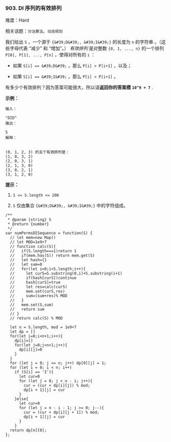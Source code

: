 ### 903. DI 序列的有效排列

难度：Hard

相关话题：`分治算法`、`动态规划`

我们给出  `S` ，一个源于 `{&#39;D&#39;, &#39;I&#39;}` 的长度为  `n` 的字符串 。（这些字母代表 &ldquo;减少&rdquo; 和 &ldquo;增加&rdquo;。）
*有效排列* 是对整数  `{0, 1, ..., n}` 的一个排列 `P[0], P[1], ..., P[n]` ，使得对所有的 `i` ：




* 如果  `S[i] == &#39;D&#39;` ，那么 `P[i] > P[i+1]` ，以及；

* 如果  `S[i] == &#39;I&#39;` ，那么  `P[i] < P[i+1]` 。





有多少个有效排列？因为答案可能很大，所以请**返回你的答案模** **`10^9 + 7`** .







**示例：** 



```
输入：

"DID"
输出：

5
解释：


(0, 1, 2, 3) 的五个有效排列是：
(1, 0, 3, 2)
(2, 0, 3, 1)
(2, 1, 3, 0)
(3, 0, 2, 1)
(3, 1, 2, 0)
```






**提示：** 




1.  `1 <= S.length <= 200` 

2.  `S`  仅由集合  `{&#39;D&#39;, &#39;I&#39;}` 中的字符组成。








```
/**
 * @param {string} S
 * @return {number}
 */
var numPermsDISequence = function(S) {
  // let mem=new Map()
  // let MOD=1e9+7
  // function calc(S){
  //   if(S.length===1)return 1
  //   if(mem.has(S)) return mem.get(S)
  //   let hash={}
  //   let sum=0
  //   for(let i=0;i<S.length;i++){
  //     let curS=S.substring(0,i)+S.substring(i+1)
  //     if(hash[curS])continue
  //     hash[curS]=true
  //     let res=calc(curS)
  //     mem.set(curS,res)
  //     sum=(sum+res)% MOD
  //   }
  //   mem.set(S,sum)
  //   return sum 
  // }
  // return calc(S) % MOD
  
  let n = S.length, mod = 1e9+7
  let dp = []
  for(let i=0;i<n+1;i++){
    dp[i]=[]
    for(let j=0;j<n+1;j++){
      dp[i][j]=0
    }
  }
  for (let j = 0; j <= n; j++) dp[0][j] = 1;
  for (let i = 0; i < n; i++)
    if (S[i] == 'I'){
      let cur=0
      for (let j = 0; j < n - i; j++){
        cur = (cur + dp[i][j]) % mod;  
        dp[i + 1][j] = cur        
      }
    }else{
      let cur=0
      for (let j = n - i - 1; j >= 0; j--){
        cur = (cur + dp[i][j + 1]) % mod;
        dp[i + 1][j] = cur
      }
    }
  return dp[n][0];
};
```

